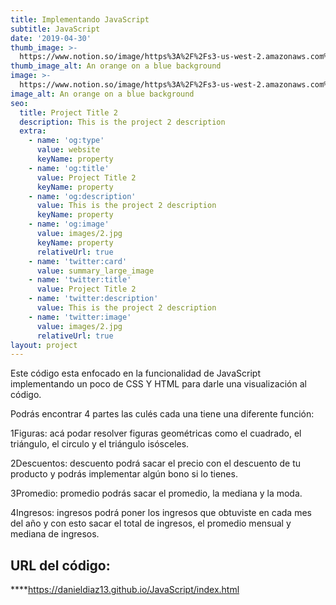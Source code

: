 ```yaml
---
title: Implementando JavaScript
subtitle: JavaScript
date: '2019-04-30'
thumb_image: >-
  https://www.notion.so/image/https%3A%2F%2Fs3-us-west-2.amazonaws.com%2Fsecure.notion-static.com%2F7d6a9cb3-920e-4806-b5e7-54536d772d11%2FCaptura_de_pantalla_2021-08-13_134910.png?id=24ec59c2-68e4-4343-ae61-a7c29f8d2963&table=block&spaceId=13328bea-cc89-4468-bfca-ebe605b88e65&width=1850&userId=514977c9-36d0-4e2d-886a-4c4d0a56974e&cache=v2
thumb_image_alt: An orange on a blue background
image: >-
  https://www.notion.so/image/https%3A%2F%2Fs3-us-west-2.amazonaws.com%2Fsecure.notion-static.com%2F79d9be1c-d306-40a7-b550-ec1353631d28%2FCaptura_de_pantalla_2021-08-13_134811.png?id=10a42be9-d4f3-4109-a6b3-beae862f489f&table=block&spaceId=13328bea-cc89-4468-bfca-ebe605b88e65&width=2470&userId=514977c9-36d0-4e2d-886a-4c4d0a56974e&cache=v2
image_alt: An orange on a blue background
seo:
  title: Project Title 2
  description: This is the project 2 description
  extra:
    - name: 'og:type'
      value: website
      keyName: property
    - name: 'og:title'
      value: Project Title 2
      keyName: property
    - name: 'og:description'
      value: This is the project 2 description
      keyName: property
    - name: 'og:image'
      value: images/2.jpg
      keyName: property
      relativeUrl: true
    - name: 'twitter:card'
      value: summary_large_image
    - name: 'twitter:title'
      value: Project Title 2
    - name: 'twitter:description'
      value: This is the project 2 description
    - name: 'twitter:image'
      value: images/2.jpg
      relativeUrl: true
layout: project
---
```

Este código esta enfocado en la funcionalidad de JavaScript implementando un poco de CSS Y HTML para darle una visualización al código.

Podrás encontrar 4 partes las culés cada una tiene una diferente función: 

1Figuras: acá podar resolver figuras geométricas como el cuadrado, el triángulo, el circulo y el triángulo isósceles.

2Descuentos: descuento podrá sacar el precio con el descuento de tu producto y podrás implementar algún bono si lo tienes.

3Promedio: promedio podrás sacar el promedio, la mediana y la moda.

4Ingresos: ingresos podrá poner los ingresos que obtuviste en cada mes del año y con esto sacar el total de ingresos, el promedio mensual y mediana de ingresos.

## **URL del código:**

****<https://danieldiaz13.github.io/JavaScript/index.html>





